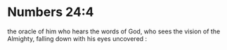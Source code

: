 # Numbers 24:4

the oracle of him who hears the words of God, who sees the vision of the Almighty, falling down with his eyes uncovered :
